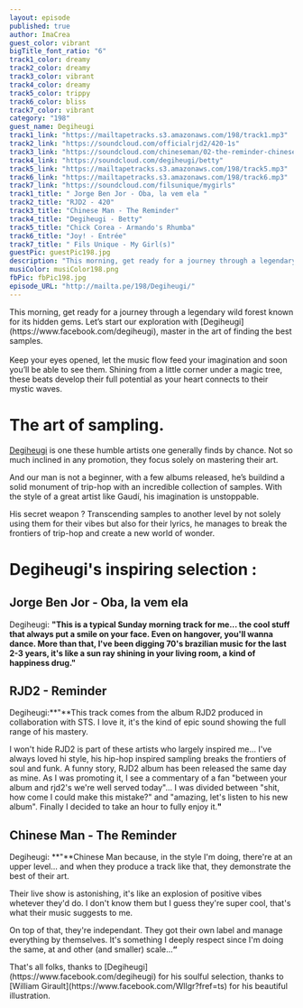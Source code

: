 ```yaml
---
layout: episode
published: true
author: ImaCrea
guest_color: vibrant
bigTitle_font_ratio: "6"
track1_color: dreamy
track2_color: dreamy
track3_color: vibrant
track4_color: dreamy
track5_color: trippy
track6_color: bliss
track7_color: vibrant
category: "198"
guest_name: Degiheugi
track1_link: "https://mailtapetracks.s3.amazonaws.com/198/track1.mp3"
track2_link: "https://soundcloud.com/officialrjd2/420-1s"
track3_link: "https://soundcloud.com/chineseman/02-the-reminder-chinese-man"
track4_link: "https://soundcloud.com/degiheugi/betty"
track5_link: "https://mailtapetracks.s3.amazonaws.com/198/track5.mp3"
track6_link: "https://mailtapetracks.s3.amazonaws.com/198/track6.mp3"
track7_link: "https://soundcloud.com/filsunique/mygirls"
track1_title: " Jorge Ben Jor - Oba, la vem ela "
track2_title: "RJD2 - 420"
track3_title: "Chinese Man - The Reminder"
track4_title: "Degiheugi - Betty"
track5_title: "Chick Corea - Armando's Rhumba"
track6_title: "Joy! - Entrée"
track7_title: " Fils Unique - My Girl(s)"
guestPic: guestPic198.jpg
description: "This morning, get ready for a journey through a legendary wild forest known for its hidden gems. Let’s start our exploration with Degiheugi, master in the art of finding the best samples.   Keep your eyes opened, let the music flow feed your imagination and soon you’ll be able to see them. Shining from a little corner under a magic tree, these beats develop their full potential as your heart connects to their mystic waves. "
musiColor: musiColor198.png
fbPic: fbPic198.jpg
episode_URL: "http://mailta.pe/198/Degiheugi/"
---
```


<p id="introduction">This morning, get ready for a journey through a legendary wild forest known for its hidden gems. Let’s start our exploration with [Degiheugi](https://www.facebook.com/degiheugi), master in the art of finding the best samples. <br><br>
Keep your eyes opened, let the music flow feed your imagination and soon you’ll be able to see them. Shining from a little corner under a magic tree, these beats develop their full potential as your heart connects to their mystic waves. 
</p>

# The art of sampling.

[Degiheugi](https://www.facebook.com/degiheugi) is one these humble artists one generally finds by chance. Not so much inclined in any promotion, they focus solely on mastering their art.

And our man is not a beginner, with a few albums released, he’s buildind a solid monument of trip-hop with an incredible collection of samples. With the style of a great artist like Gaudí, his imagination is unstoppable.

His secret weapon ? Transcending samples to another level by not solely using them for their vibes but also for their lyrics, he manages to break the frontiers of trip-hop and create a new world of wonder.

# Degiheugi's inspiring selection :
 
## Jorge Ben Jor - Oba, la vem ela
Degiheugi: **"**This is a typical Sunday morning track for me... the cool stuff that always put a smile on your face. Even on hangover, you'll wanna dance. More than that, I've been digging 70's brazilian music for the last 2-3 years, it's like a sun ray shining in your living room, a kind of happiness drug.**"**

## RJD2 - Reminder
Degiheugi:**"**This track comes from the album RJD2 produced in collaboration with STS. I love it, it's the kind of epic sound showing the full range of his mastery.

I won't hide RJD2 is part of these artists who largely inspired me... I've always loved hi style, his hip-hop inspired sampling breaks the frontiers of soul and funk. A funny story, RJD2 album has been released the same day as mine. As I was promoting it, I see a commentary of a fan "between your album and rjd2's we're well served today"... I was divided between "shit, how come I could make this mistake?" and "amazing, let's listen to his new album". Finally I decided to take an hour to fully enjoy it.**"**

## Chinese Man - The Reminder
Degiheugi: **"**Chinese Man because, in the style I'm doing, there're at an upper level... and when they produce a track like that, they demonstrate the best of their art.

Their live show is astonishing, it's like an explosion of positive vibes whetever they'd do. I don't know them but I guess they're super cool, that's what their music suggests to me.

On top of that, they're independant. They got their own label and manage everything by themselves. It's something I deeply respect since I'm doing the same, at and other (and smaller) scale...**“**
 
<p id="outroduction">
That's all folks, thanks to [Degiheugi](https://www.facebook.com/degiheugi) for his soulful selection, thanks to [William Girault](https://www.facebook.com/Wllgr?fref=ts) for his beautiful illustration.</p>
